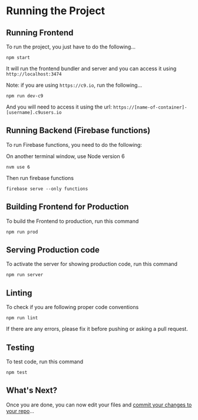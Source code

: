 # Running the Project

## Running Frontend
To run the project, you just have to do the following...

```
npm start
```

It will run the frontend bundler and server and you can access it using `http://localhost:3474`

Note: if you are using `https://c9.io`, run the following...

```
npm run dev-c9
```

And you will need to access it using the url: `https://[name-of-container]-[username].c9users.io`

## Running Backend (Firebase functions)

To run Firebase functions, you need to do the following:

On another terminal window, use Node version 6

```
nvm use 6
```

Then run firebase functions

```
firebase serve --only functions
```

## Building Frontend for Production

To build the Frontend to production, run this command

```
npm run prod
```

## Serving Production code

To activate the server for showing production code, run this command

```
npm run server
```

## Linting

To check if you are following proper code conventions

```
npm run lint
```

If there are any errors, please fix it before pushing or asking a pull request.

## Testing

To test code, run this command

```
npm test
```

## What's Next?

Once you are done, you can now edit your files and [commit your changes to your repo](Commit.md)...


